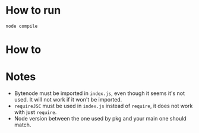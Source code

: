 # How to run
`node compile`

# How to 

# Notes
* Bytenode must be imported in `index.js`, even though it seems it's not used. It will not work if it won't be imported.
* `requireJSC` must be used in `index.js` instead of `require`, it does not work with just `require`.
* Node version between the one used by pkg and your main one should match.

